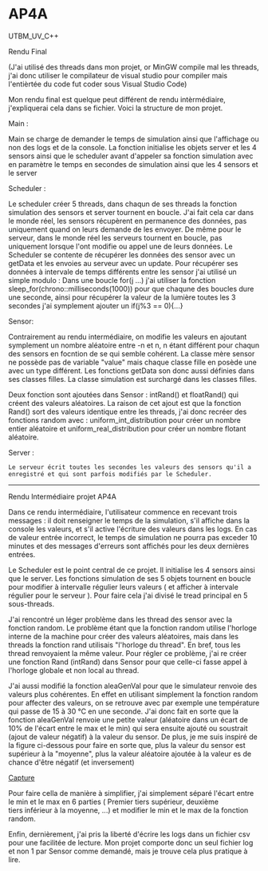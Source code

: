 # AP4A
UTBM_UV_C++

Rendu Final

(J'ai utilisé des threads dans mon projet, or MinGW compile mal les threads, j'ai donc utiliser le compilateur de visual studio
pour compiler mais l'entièrtée du code fut coder sous Visual Studio Code)

Mon rendu final est quelque peut différent de rendu intèrmédiaire, j'expliquerai cela dans se fichier. Voici la
structure de mon projet.

Main :

  Main se charge de demander le temps de simulation ainsi que l'affichage ou non des logs et de la console. La fonction initialise les objets
  server et les 4 sensors ainsi que le scheduler avant d'appeler sa fonction simulation avec en paramètre le temps en secondes de simulation ainsi que
  les 4 sensors et le server

Scheduler :

  Le scheduler créer 5 threads, dans chaqun de ses threads la fonction simulation des sensors et server tournent en boucle. J'ai fait cela car dans le
  monde réel, les sensors récupèrent en permanence des données, pas uniquement quand on leurs demande de les envoyer. De même pour le serveur, dans le
  monde réel les serveurs tournent en boucle, pas uniquement lorsque l'ont modifie ou appel une de leurs données.
  Le Scheduler se contente de récupérer les données des sensor avec un getData et les envoies au serveur avec un update.
  Pour récupérer ses données à intervale de temps différents entre les sensor j'ai utilisé un simple modulo : Dans une boucle for(j ...)
  j'ai utiliser la fonction sleep_for(chrono::milliseconds(1000)) pour que chaqune des boucles dure une seconde, ainsi pour récupérer la valeur de la lumière toutes les 3 secondes j'ai symplement ajouter un if(j%3 == 0){...}

Sensor:

  Contrairement au rendu intermédiaire, on modifie les valeurs en ajoutant symplement un nombre aléatoire entre -n et n, n étant différent pour chaqun des sensors
  en focntion de se qui semble cohérent.
  La classe mère sensor ne possède pas de variable "value" mais chaque classe fille en posède une avec un type différent. Les fonctions getData son donc aussi définies dans ses classes filles. La classe simulation est surchargé dans les classes filles.
  
  Deux fonction sont ajoutées dans Sensor : intRand() et floatRand() qui créent des valeurs aléatoires. La raison de cet ajout est que la fonction Rand() sort des valeurs identique entre les threads, j'ai donc recréer des fonctions random avec : uniform_int_distribution<int> pour créer un nombre entier aléatoire et uniform_real_distribution<float> pour créer un nombre flotant aléatoire.

Server :

    Le serveur écrit toutes les secondes les valeurs des sensors qu'il a enregistré et qui sont parfois modifiés par le Scheduler.



--------------------------------------------------------------------------------------------------------------------------------
Rendu Intermédiaire projet AP4A

Dans ce rendu intermédiaire, l'utilisateur commence en recevant trois messages : il doit renseigner le temps de la simulation,
s'il affiche dans la console les valeurs, et s'il active l'écriture des valeurs dans les logs. En cas de valeur entrée incorrect,
le temps de simulation ne pourra pas exceder 10 minutes et des messages d'erreurs sont affichés pour les deux dernières entrées.

Le Scheduler est le point central de ce projet. Il initialise les 4 sensors ainsi que le server. Les fonctions simulation de ses 
5 objets tournent en boucle pour modifier à intervalle régulier leurs valeurs ( et afficher à intervale régulier pour le serveur ). 
Pour faire cela j'ai divisé le tread principal en 5 sous-threads.

J'ai rencontré un léger problème dans les thread des sensor avec la fonction random. Le problème étant que la fonction random utilise
l'horloge interne de la machine pour créer des valeurs aléatoires, mais dans les threads la fonction rand utilisais "l'horloge du thread".
En bref, tous les thread renvoyaient la même valeur. Pour régler ce problème, j'ai re créer une fonction Rand (intRand) dans Sensor pour que
celle-ci fasse appel à l'horloge globale et non local au thread.

J'ai aussi modifié la fonction aleaGenVal pour que le simulateur renvoie des valeurs plus cohérentes. En effet en utilisant simplement la
fonction random pour affecter des valeurs, on se retrouve avec par exemple une température qui passe de 15 à 30 °C en une seconde. J'ai donc
fait en sorte que la fonction aleaGenVal renvoie une petite valeur (aléatoire dans un écart de 10% de l'écart entre le max et le min) qui
sera ensuite ajouté ou soustrait (ajout de valeur négatif) à la valeur du sensor. De plus, je me suis inspiré de la figure ci-dessous pour
faire en sorte que, plus la valeur du sensor est supérieur à la "moyenne", plus la valeur aléatoire ajoutée à la valeur es de chance d'être négatif (et inversement)

[Capture](https://user-images.githubusercontent.com/113534586/194127988-ca5dc5df-073d-4656-813a-846f596969cd.PNG)

Pour faire cella de manière à simplifier, j'ai simplement séparé l'écart entre le min et le max en 6 parties ( Premier tiers supérieur, deuxième  
tiers inférieur à la moyenne, ...) et modifier le min et le max de la fonction random.

Enfin, dernièrement, j'ai pris la liberté d'écrire les logs dans un fichier csv pour une facilitée de lecture. Mon projet comporte donc un seul fichier log
et non 1 par Sensor comme demandé, mais je trouve cela plus pratique à lire.
